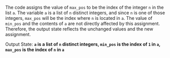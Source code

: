 The code assigns the value of `max_pos` to be the index of the integer `n` in the list `a`. The variable `a` is a list of `n` distinct integers, and since `n` is one of those integers, `max_pos` will be the index where `n` is located in `a`. The value of `min_pos` and the contents of `a` are not directly affected by this assignment. Therefore, the output state reflects the unchanged values and the new assignment.

Output State: **`a` is a list of `n` distinct integers, `min_pos` is the index of `1` in `a`, `max_pos` is the index of `n` in `a`**